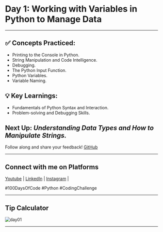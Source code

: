# **Day 1: Working with Variables in Python to Manage Data**
---
## ✅ **Concepts Practiced:**

- Printing to the Console in Python.
- String Manipulation and Code Intelligence.
- Debugging.
- The Python Input Function.
- Python Variables.
- Variable Naming.

## 💡 **Key Learnings:**

- Fundamentals of Python Syntax and Interaction.
- Problem-solving and Debugging Skills.

## **Next Up:** *Understanding Data Types and How to Manipulate Strings.*

Follow along and share your feedback! 
[GitHub](https://github.com/Tharun200503)

---

## **Connect with me on Platforms**
[Youtube](https://www.youtube.com/@Tharun-AS) | 
[LinkedIn](https://www.linkedin.com/in/tharun-a-s-b45b8a2a8) | 
[Instagram](https://www.instagram.com/tharun_as_2005) | 

#100DaysOfCode #Python #CodingChallenge

---

## Tip Calculator
![day01](https://user-images.githubusercontent.com/98851253/154177081-2c53df2d-777b-4deb-8e38-5742ecd7282f.gif)

---
